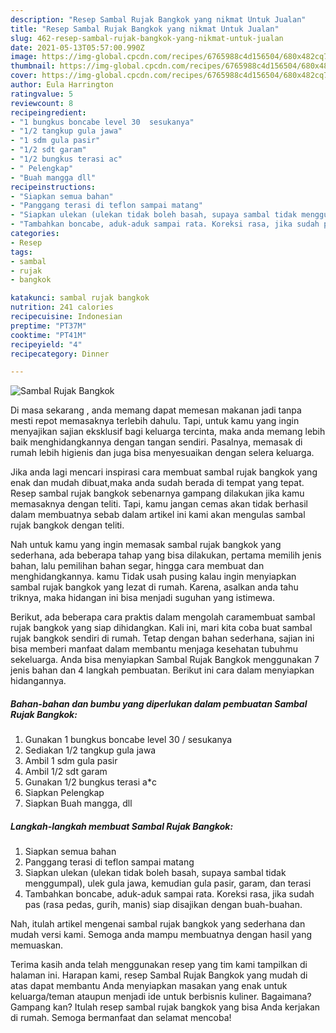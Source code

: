 ```yaml
---
description: "Resep Sambal Rujak Bangkok yang nikmat Untuk Jualan"
title: "Resep Sambal Rujak Bangkok yang nikmat Untuk Jualan"
slug: 462-resep-sambal-rujak-bangkok-yang-nikmat-untuk-jualan
date: 2021-05-13T05:57:00.990Z
image: https://img-global.cpcdn.com/recipes/6765988c4d156504/680x482cq70/sambal-rujak-bangkok-foto-resep-utama.jpg
thumbnail: https://img-global.cpcdn.com/recipes/6765988c4d156504/680x482cq70/sambal-rujak-bangkok-foto-resep-utama.jpg
cover: https://img-global.cpcdn.com/recipes/6765988c4d156504/680x482cq70/sambal-rujak-bangkok-foto-resep-utama.jpg
author: Eula Harrington
ratingvalue: 5
reviewcount: 8
recipeingredient:
- "1 bungkus boncabe level 30  sesukanya"
- "1/2 tangkup gula jawa"
- "1 sdm gula pasir"
- "1/2 sdt garam"
- "1/2 bungkus terasi ac"
- " Pelengkap"
- "Buah mangga dll"
recipeinstructions:
- "Siapkan semua bahan"
- "Panggang terasi di teflon sampai matang"
- "Siapkan ulekan (ulekan tidak boleh basah, supaya sambal tidak menggumpal), ulek gula jawa, kemudian gula pasir, garam, dan terasi"
- "Tambahkan boncabe, aduk-aduk sampai rata. Koreksi rasa, jika sudah pas (rasa pedas, gurih, manis) siap disajikan dengan buah-buahan."
categories:
- Resep
tags:
- sambal
- rujak
- bangkok

katakunci: sambal rujak bangkok 
nutrition: 241 calories
recipecuisine: Indonesian
preptime: "PT37M"
cooktime: "PT41M"
recipeyield: "4"
recipecategory: Dinner

---
```



![Sambal Rujak Bangkok](https://img-global.cpcdn.com/recipes/6765988c4d156504/680x482cq70/sambal-rujak-bangkok-foto-resep-utama.jpg)

Di masa  sekarang , anda memang dapat memesan makanan jadi tanpa mesti repot memasaknya terlebih dahulu. Tapi, untuk kamu yang ingin menyajikan sajian eksklusif bagi keluarga tercinta, maka anda memang lebih baik menghidangkannya dengan tangan sendiri. Pasalnya, memasak di rumah lebih higienis dan juga bisa menyesuaikan dengan selera keluarga.

Jika anda lagi mencari inspirasi cara membuat sambal rujak bangkok yang enak dan mudah dibuat,maka anda sudah berada di tempat yang tepat. Resep sambal rujak bangkok  sebenarnya gampang dilakukan jika kamu memasaknya dengan teliti. Tapi, kamu jangan cemas akan tidak berhasil dalam membuatnya 
sebab dalam artikel ini kami akan mengulas sambal rujak bangkok dengan teliti.  



Nah untuk kamu yang ingin memasak sambal rujak bangkok yang sederhana, ada beberapa tahap yang bisa dilakukan, pertama memilih jenis bahan, lalu pemilihan bahan segar, hingga cara membuat dan menghidangkannya. kamu Tidak usah pusing kalau ingin menyiapkan sambal rujak bangkok yang lezat di rumah. Karena, asalkan anda  tahu triknya, maka hidangan ini bisa menjadi suguhan yang istimewa.

Berikut, ada beberapa cara praktis  dalam mengolah caramembuat sambal rujak bangkok yang siap dihidangkan. Kali ini, mari kita coba buat sambal rujak bangkok sendiri di rumah. Tetap dengan bahan sederhana, sajian ini bisa memberi manfaat dalam membantu menjaga kesehatan tubuhmu sekeluarga. Anda bisa menyiapkan Sambal Rujak Bangkok menggunakan 7 jenis bahan dan 4 langkah pembuatan. Berikut ini cara dalam menyiapkan hidangannya.

<!--inarticleads1-->

##### Bahan-bahan dan bumbu yang diperlukan dalam pembuatan Sambal Rujak Bangkok:

1. Gunakan 1 bungkus boncabe level 30 / sesukanya
1. Sediakan 1/2 tangkup gula jawa
1. Ambil 1 sdm gula pasir
1. Ambil 1/2 sdt garam
1. Gunakan 1/2 bungkus terasi a*c
1. Siapkan  Pelengkap
1. Siapkan Buah mangga, dll




<!--inarticleads2-->

##### Langkah-langkah membuat Sambal Rujak Bangkok:

1. Siapkan semua bahan
1. Panggang terasi di teflon sampai matang
1. Siapkan ulekan (ulekan tidak boleh basah, supaya sambal tidak menggumpal), ulek gula jawa, kemudian gula pasir, garam, dan terasi
1. Tambahkan boncabe, aduk-aduk sampai rata. Koreksi rasa, jika sudah pas (rasa pedas, gurih, manis) siap disajikan dengan buah-buahan.




Nah, itulah artikel mengenai  sambal rujak bangkok  yang sederhana dan mudah versi kami. Semoga anda mampu membuatnya dengan hasil yang memuaskan. 

Terima kasih anda telah menggunakan resep yang tim kami tampilkan di halaman ini. Harapan kami, resep  Sambal Rujak Bangkok yang mudah di atas dapat membantu Anda menyiapkan masakan yang enak untuk keluarga/teman ataupun menjadi ide untuk berbisnis kuliner. Bagaimana? Gampang kan? Itulah resep sambal rujak bangkok yang bisa Anda kerjakan di rumah. Semoga bermanfaat dan selamat mencoba!

